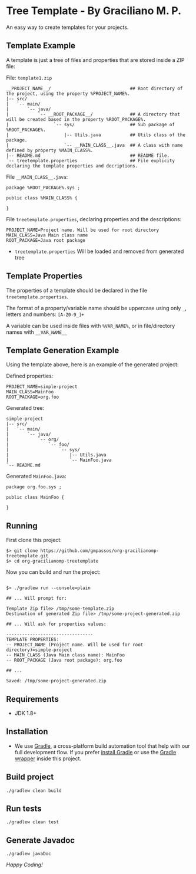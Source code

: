 Tree Template - By Graciliano M. P.
========

An easy way to create templates for your projects.

## Template Example

A template is just a tree of files and properties that are stored inside a ZIP file:

File: `template1.zip`

    __PROJECT_NAME__/                              ## Root directory of the project, using the property %PROJECT_NAME%.
    |-- src/
    |   `-- main/
    |       `-- java/
    |           `-- __ROOT_PACKAGE__/              ## A directory that will be created based in the property %ROOT_PACKAGE%.
    |                 `-- sys/                     ## Sub package of %ROOT_PACKAGE%.
    |                     |-- Utils.java           ## Utils class of the package. 
    |                     `-- __MAIN_CLASS__.java  ## A class with name defined by property %MAIN_CLASS%.
    |-- README.md                                  ## README file.
    `-- treetemplate.properties                    ## File explicity declaring the template properties and decriptions.


File `__MAIN_CLASS__.java`:

    package %ROOT_PACKAGE%.sys ;
    
    public class %MAIN_CLASS% {
        
    }
    
File `treetemplate.properties`, declaring properties and the descriptions:

    PROJECT_NAME=Project name. Will be used for root directory
    MAIN_CLASS=Java Main class name
    ROOT_PACKAGE=Java root package

* `treetemplate.properties` Will be loaded and removed from generated tree

## Template Properties

The properties of a template should be declared in the file `treetemplate.properties`.

The format of a property/variable name should be uppercase using only `_`, letters and numbers: `[A-Z0-9_]+`

A variable can be used inside files with `%VAR_NAME%`, or in file/directory names with `__VAR_NAME__`


## Template Generation Example

Using the template above, here is an example of the generated project: 

Defined properties:

    PROJECT_NAME=simple-project
    MAIN_CLASS=MainFoo
    ROOT_PACKAGE=org.foo

Generated tree:

    simple-project
    |-- src/
    |   `-- main/
    |       `-- java/
    |           `-- org/
    |               `-- foo/
    |                   `-- sys/
    |                       |-- Utils.java 
    |                       `-- MainFoo.java
    `-- README.md

Generated `MainFoo.java`:

    package org.foo.sys ;
    
    public class MainFoo {
        
    }

## Running

First clone this project:

```
$> git clone https://github.com/gmpassos/org-gracilianomp-treetemplate.git
$> cd org-gracilianomp-treetemplate
```

Now you can build and run the project:

```

$> ./gradlew run --console=plain

## ... Will prompt for:

Template Zip file> /tmp/some-template.zip
Destination of generated Zip file> /tmp/some-project-generated.zip 

## ... Will ask for properties values:

---------------------------------
TEMPLATE PROPERTIES:
-- PROJECT_NAME (Project name. Will be used for root directory)=simple-project
-- MAIN_CLASS (Java Main class name): MainFoo
-- ROOT_PACKAGE (Java root package): org.foo

## ...

Saved: /tmp/some-project-generated.zip

```


## Requirements

- JDK 1.8+

## Installation

- We use [Gradle](http://www.gradle.org), a cross-platform build automation tool that help with our full development flow. If you prefer [install Gradle](http://www.gradle.org/installation) or use the [Gradle wrapper](http://www.gradle.org/docs/current/userguide/gradle_wrapper.html) inside this project.

## Build project

```
./gradlew clean build
```

## Run tests

```
./gradlew clean test
```

## Generate Javadoc

```
./gradlew javaDoc
```

*Happy Coding!*

